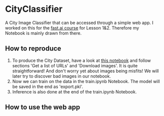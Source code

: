 # CityClassifier
A City Image Classifier that can be accessed through a simple web app.
I worked on this for the [fast.ai course](https://course.fast.ai/index.html) for Lesson 1&2.
Therefore my Notebook is mainly drawn from there.
## How to reproduce
1. To produce the City Dataset, have a look at [this notebook](https://github.com/fastai/course-v3/blob/master/nbs/dl1/lesson2-download.ipynb) and follow sections 'Get a list of URLs' and 'Download images'. It is quite straightforward! And don't worry yet about images being misfits! We will later try to discover bad images in our notebook.
2. Now we can train on the data in the train.ipynb Notebook. The model will be saved in the end as 'export.pkl'.
3. Inference is also done at the end of the train.ipynb Notebook.

## How to use the web app
